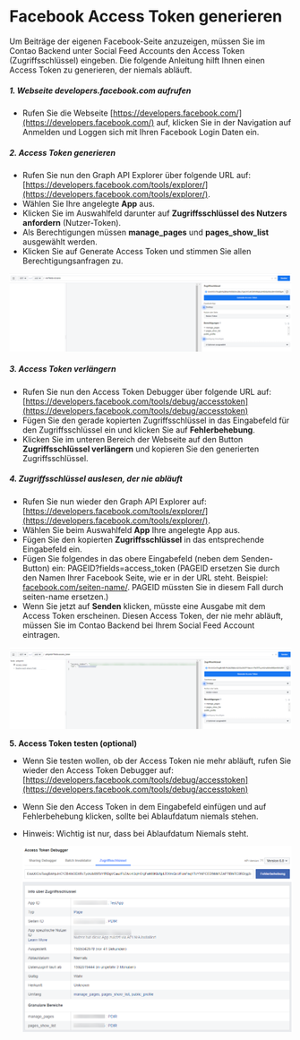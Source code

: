 # Facebook Access Token generieren

Um Beiträge der eigenen Facebook-Seite anzuzeigen, müssen Sie im Contao Backend unter Social Feed Accounts den Access Token \(Zugriffsschlüssel\) eingeben. Die folgende Anleitung hilft Ihnen einen Access Token zu generieren, der niemals abläuft.

##### 1. Webseite developers.facebook.com aufrufen

* Rufen Sie die Webseite [https://developers.facebook.com/](https://developers.facebook.com/) auf, klicken Sie in der Navigation auf Anmelden und Loggen sich mit Ihren Facebook Login Daten ein.

##### 2. Access Token generieren

* Rufen Sie nun den Graph API Explorer über folgende URL auf: [https://developers.facebook.com/tools/explorer/](https://developers.facebook.com/tools/explorer/).
* Wählen Sie Ihre angelegte **App** aus.
* Klicken Sie im Auswahlfeld darunter auf **Zugriffsschlüssel des Nutzers anfordern** (Nutzer-Token).
* Als Berechtigungen müssen **manage_pages** und **pages_show_list** ausgewählt werden.
* Klicken Sie auf Generate Access Token und stimmen Sie allen Berechtigungsanfragen zu.

![](../_images/social-feed/fb_access_token_generieren.png)

##### 3. Access Token verlängern

* Rufen Sie nun den Access Token Debugger über folgende URL auf: [https://developers.facebook.com/tools/debug/accesstoken](https://developers.facebook.com/tools/debug/accesstoken)
* Fügen Sie den gerade kopierten Zugriffsschlüssel in das Eingabefeld für den Zugriffsschlüssel ein und klicken Sie auf **Fehlerbehebung**.
* Klicken Sie im unteren Bereich der Webseite auf den Button **Zugriffsschlüssel verlängern** und kopieren Sie den generierten Zugriffsschlüssel.

##### 4. Zugriffsschlüssel auslesen, der nie abläuft

* Rufen Sie nun wieder den Graph API Explorer auf: [https://developers.facebook.com/tools/explorer/](https://developers.facebook.com/tools/explorer/).
* Wählen Sie beim Auswahlfeld **App** Ihre angelegte App aus.
* Fügen Sie den kopierten **Zugriffsschlüssel** in das entsprechende Eingabefeld ein.
* Fügen Sie folgendes in das obere Eingabefeld (neben dem Senden-Button) ein: PAGEID?fields=access\_token \(PAGEID ersetzen Sie durch den Namen Ihrer Facebook Seite, wie er in der URL steht. Beispiel: [facebook.com/seiten-name/](/facebook.com/account-name/). PAGEID müssten Sie in diesem Fall durch seiten-name ersetzen.\)
* Wenn Sie jetzt auf **Senden** klicken, müsste eine Ausgabe mit dem Access Token erscheinen. Diesen Access Token, der nie mehr abläuft, müssen Sie im Contao Backend bei Ihrem Social Feed Account eintragen.

![](../_images/social-feed/fb_access_token_ohne_ablaufdatum.png)

**5. Access Token testen \(optional\)**

* Wenn Sie testen wollen, ob der Access Token nie mehr abläuft, rufen Sie wieder den Access Token Debugger auf: [https://developers.facebook.com/tools/debug/accesstoken](https://developers.facebook.com/tools/debug/accesstoken)
* Wenn Sie den Access Token in dem Eingabefeld einfügen und auf Fehlerbehebung klicken, sollte bei Ablaufdatum niemals stehen.
* Hinweis: Wichtig ist nur, dass bei Ablaufdatum Niemals steht.

  ![](../_images/social-feed/fb_access_token_testen.png)



